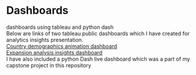 # Dashboards
dashboards using tableau and python dash    
Below are links of two tableau public dashboards which I have created for analytics insights presentation.  
[Country demographics animation dashboard](https://public.tableau.com/profile/shaantanu.bhakuni#!/vizhome/animations_15922859382730/Dashboard1?publish=yes)  
[Expansion analysis insights dashboard](https://public.tableau.com/profile/shaantanu.bhakuni#!/vizhome/ExapansionAnalysisInsights/FinalPresentation?publish=yes)  
I have also included a python Dash live dashboard which was a part of  my capstone project in this repository  
